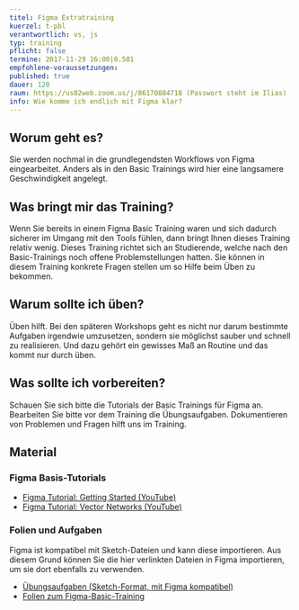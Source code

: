 ```yaml
---
titel: Figma Extratraining
kuerzel: t-pbl
verantwortlich: vs, js
typ: training
pflicht: false
termine: 2017-11-29 16:00|0.501
empfohlene-voraussetzungen:
published: true
dauer: 120
raum: https://us02web.zoom.us/j/86170884718 (Passwort steht im Ilias)
info: Wie komme ich endlich mit Figma klar?
---
```


## Worum geht es?

Sie werden nochmal in die grundlegendsten Workflows von Figma eingearbeitet. Anders als in den Basic Trainings wird hier eine langsamere Geschwindigkeit angelegt.


## Was bringt mir das Training?

Wenn Sie bereits in einem Figma Basic Training waren und sich dadurch sicherer im Umgang mit den Tools fühlen, dann bringt Ihnen dieses Training relativ wenig. Dieses Training richtet sich an Studierende, welche nach den Basic-Trainings noch offene Problemstellungen hatten. Sie können in diesem Training konkrete Fragen stellen um so Hilfe beim Üben zu bekommen.

## Warum sollte ich üben?

Üben hilft. Bei den späteren Workshops geht es nicht nur darum bestimmte Aufgaben irgendwie umzusetzen, sondern sie möglichst sauber und schnell zu realisieren. Und dazu gehört ein gewisses Maß an Routine und das kommt nur durch üben.

## Was sollte ich vorbereiten?

Schauen Sie sich bitte die Tutorials der Basic Trainings für Figma an. Bearbeiten Sie bitte vor dem Training die Übungsaufgaben. Dokumentieren von Problemen und Fragen hilft uns im Training.

## Material

### Figma Basis-Tutorials
- [Figma Tutorial: Getting Started (YouTube)](https://www.youtube.com/watch?v=RFi7wQHUP0c)
- [Figma Tutorial: Vector Networks (YouTube)](https://www.youtube.com/watch?v=b-xDRjf5B-8)

### Folien und Aufgaben
Figma ist kompatibel mit Sketch-Dateien und kann diese importieren. Aus diesem Grund können Sie die hier verlinkten Dateien in Figma importieren, um sie dort ebenfalls zu verwenden.
- [Übungsaufgaben (Sketch-Format, mit Figma kompatibel)](../../download/training-sketch-basics/Sketch_Training_GdvK_SS_17_v2.zip)
- [Folien zum Figma-Basic-Training](../../download/training-figma-basics/Figma_Basics_Training_Folien.pdf)
